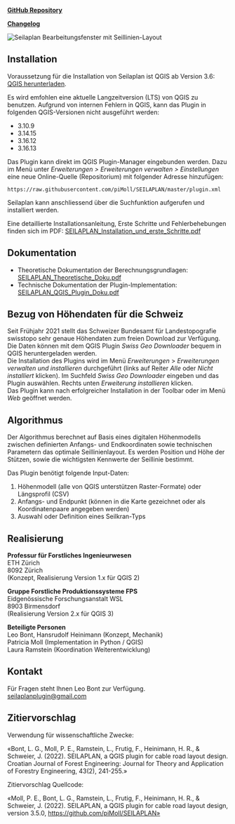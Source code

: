 [**GitHub Repository**](https://github.com/piMoll/SEILAPLAN)

[**Changelog**](https://github.com/piMoll/SEILAPLAN/blob/master/changelog.md)


![Seilaplan Bearbeitungsfenster mit Seillinien-Layout](https://github.com/piMoll/SEILAPLAN/raw/master/docs/gui_preview.png)

## Installation
Voraussetzung für die Installation von Seilaplan ist QGIS ab Version 3.6: [QGIS herunterladen](https://www.qgis.org/de/site/forusers/download.html).

Es wird emfohlen eine aktuelle Langzeitversion (LTS) von QGIS zu benutzen.
Aufgrund von internen Fehlern in QGIS, kann das Plugin in folgenden QGIS-Versionen nicht ausgeführt werden:
* 3.10.9
* 3.14.15
* 3.16.12
* 3.16.13

Das Plugin kann direkt im QGIS Plugin-Manager eingebunden werden. Dazu im Menü unter _Erweiterungen > Erweiterungen verwalten > Einstellungen_ eine neue Online-Quelle (Repositorium) mit folgender Adresse hinzufügen:
```
https://raw.githubusercontent.com/piMoll/SEILAPLAN/master/plugin.xml
```

Seilaplan kann anschliessend über die Suchfunktion aufgerufen und installiert werden.

Eine detaillierte Installationsanleitung, Erste Schritte und Fehlerbehebungen finden sich im PDF: [SEILAPLAN_Installation_und_erste_Schritte.pdf](https://github.com/piMoll/SEILAPLAN/raw/master/help/SEILAPLAN_Installation_und_erste_Schritte.pdf)


## Dokumentation
* Theoretische Dokumentation der Berechnungsgrundlagen: [SEILAPLAN_Theoretische_Doku.pdf](https://github.com/piMoll/SEILAPLAN/raw/master/help/SEILAPLAN_Theoretische_Doku.pdf)
* Technische Dokumentation der Plugin-Implementation: [SEILAPLAN_QGIS_Plugin_Doku.pdf](https://github.com/piMoll/SEILAPLAN/raw/master/help/SEILAPLAN_QGIS_Plugin_Doku.pdf)

## Bezug von Höhendaten für die Schweiz
Seit Frühjahr 2021 stellt das Schweizer Bundesamt für Landestopografie swisstopo sehr genaue Höhendaten zum freien Download zur Verfügung. 
Die Daten können mit dem QGIS Plugin _Swiss Geo Downloader_ bequem in QGIS heruntergeladen werden.  
Die Installation des Plugins wird im Menü _Erweiterungen_ > _Erweiterungen verwalten und installieren_ durchgeführt
(links auf Reiter _Alle_ oder _Nicht installiert_ klicken).
Im Suchfeld _Swiss Geo Downloader_ eingeben und das Plugin auswählen. Rechts unten _Erweiterung installieren_ klicken.  
Das Plugin kann nach erfolgreicher Installation in der Toolbar oder im Menü _Web_ geöffnet werden.

## Algorithmus
Der Algorithmus berechnet auf Basis eines digitalen Höhenmodells zwischen definierten Anfangs- und Endkoordinaten sowie technischen Parametern das optimale Seillinienlayout. Es werden Position und Höhe der Stützen, sowie die wichtigsten Kennwerte der Seillinie bestimmt.

Das Plugin benötigt folgende Input-Daten:  

1. Höhenmodell (alle von QGIS unterstützen Raster-Formate) oder Längsprofil (CSV)
2. Anfangs- und Endpunkt (können in die Karte gezeichnet oder als Koordinatenpaare angegeben werden)
3. Auswahl oder Definition eines Seilkran-Typs 

## Realisierung
**Professur für Forstliches Ingenieurwesen**  
ETH Zürich  
8092 Zürich  
(Konzept, Realisierung Version 1.x für QGIS 2) 

**Gruppe Forstliche Produktionssysteme FPS**  
Eidgenössische Forschungsanstalt WSL  
8903 Birmensdorf  
(Realisierung Version 2.x für QGIS 3) 

**Beteiligte Personen**  
Leo Bont, Hansrudolf Heinimann (Konzept, Mechanik)  
Patricia Moll (Implementation in Python / QGIS)  
Laura Ramstein (Koordination Weiterentwicklung)

## Kontakt
Für Fragen steht Ihnen Leo Bont zur Verfügung.  
seilaplanplugin@gmail.com


## Zitiervorschlag
Verwendung für wissenschaftliche Zwecke:

«Bont, L. G., Moll, P. E., Ramstein, L., Frutig, F., Heinimann, H. R., & Schweier, J. (2022). SEILAPLAN, a QGIS plugin for cable road layout design. Croatian Journal of Forest Engineering: Journal for Theory and Application of Forestry Engineering, 43(2), 241-255.»


Zitiervorschlag Quellcode:

«Moll, P. E., Bont, L. G., Ramstein, L., Frutig, F., Heinimann, H. R., & Schweier, J. (2022). SEILAPLAN, a QGIS plugin for cable road layout design, version 3.5.0, https://github.com/piMoll/SEILAPLAN»
